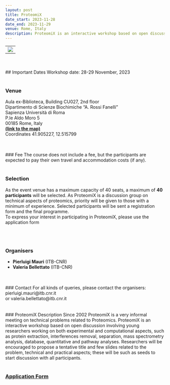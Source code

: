 ```yaml
---
layout: post
title: ProteomiX
date_start: 2023-11-28
date_end: 2023-11-29
venue: Rome, Italy
description: ProteomiX is an interactive workshop based on open discussion involving young researchers working on both experimental and computational aspects, such as protein extraction, interferences removal, separation, mass spectrometry analysis, database, quantitative and pathway analyses.
---
```



<table border="0">
  <tr>
 <td><a href="http://elixir-italy.org"><img src="../../../img/proteomix_2023.jpg"></a></td>
  </tr>
</table>
<br>
<br>
## Important Dates
Workshop date: 28-29 November, 2023
<br>
<br>


### Venue
Aula ex-Biblioteca, Building CU027, 2nd floor  <br>
Dipartimento di Scienze Biochimiche “A. Rossi Fanelli”  <br>
Sapienza Università di Roma  <br>
P.le Aldo Moro 5  <br>
00185 Rome, Italy  <br>
[**(link to the map)**](https://maps.app.goo.gl/BFAa9FBqUQF5k4Tw9)   <br>
Coordinates 41.905227, 12.515799



<br>
<br>
### Fee 
The course does not include a fee, but the participants are expected to pay their own travel 
and accommodation costs (if any).
<br>
<br>

### Selection
As the event venue has a maximum capacity of 40 seats, a maximum of **40 participants** will be selected. As ProteomiX is a discussion group on technical aspects of proteomics, priority will be given to those with a minimum of experience. Selected participants will be sent a registration form and the final programme.  <br>
To express your interest in participating in ProteomiX, please use the application form

<br>
<br>





### Organisers
- **Pierluigi Mauri** (ITB-CNR) <br>
- **Valeria Bellettato** (ITB-CNR) 


<br>
<br>
### Contact
For all kinds of queries, please contact the organisers: pierluigi.mauri@itb.cnr.it <br>
or valeria.bellettato@itb.cnr.it <br>
<br>
<br>
### ProteomiX Description 
Since 2002 ProteomiX is a very informal meeting on technical problems related to Proteomics.
ProteomiX is an interactive workshop based on open discussion involving young researchers working on both experimental and computational aspects, such as protein extraction, interferences removal, separation, mass spectrometry analysis, database, quantitative and pathway analyses.
Researchers will be encouraged to propose a tentative title and few slides related to the problem, technical and practical aspects; these will be such as seeds to start discussion with all participants.
<br>
<br>


### [Application Form](https://forms.gle/V6YmVVvAv3JveRD59)
<br>
<br>

